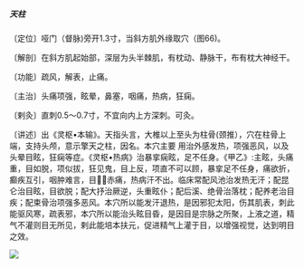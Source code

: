 ##### 天柱

〔定位〕哑门（督脉)旁开1.3寸，当斜方肌外缘取穴（图66)。 

〔解剖〕在斜方肌起始部，深层为头半棘肌，有枕动、静脉干，布有枕大神经干。

〔功能〕疏风，解表，止痛。

〔主治〕头痛项强，眩晕，鼻塞，咽痛，热病，狂痫。

〔剌灸〕直刺0.5〜0.7寸，不宜向内上方深刺。可灸。

〔讲述〕出《灵枢•本输》。天指头言，大椎以上至头为柱骨(颈推），穴在柱骨上端，支持头颅，意示擎天之柱，因名。本穴主要 用治外感发热，项强恶风，以及头晕目眩，狂痫等症。《灵枢•热病》治暴挛痫眩，足不任身。《甲乙》:主眩，头痛重，目如脱，项似拔，狂见鬼，目上反，项直不可以顾，暴挛足不任身，痛欲折，癫疾互引，咽肿难言，目𥆨𥆨赤痛，热病汗不出。临床常配风池治发热无汗；配昆仑治目眩，目欲脱；配大抒治厥逆，头重眩仆；配后溪、绝骨治落枕；配养老治目疾；配束骨治项强多恶风。本穴所以能发汗退热，是因邪犯太阳，伤其肌表，刺此能驱风寒，疏表邪，本穴所以能治头眩目昏，是因目是宗脉之所聚，上液之道，精气不灌则目无所见，剌此能培本扶元，促进精气上灌于目，以增强视觉，达到明目之效。

![](img/图66.jpg)
